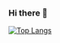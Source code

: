 ### Hi there 👋

[![Top Langs](https://github-readme-stats.vercel.app/api/top-langs/?username=barhoring&layout=compact)](https://github.com/anuraghazra/github-readme-stats)

<!--
**barhoring/barhoring** is a ✨ _special_ ✨ repository because its `README.md` (this file) appears on your GitHub profile.

Here are some ideas to get you started:

- 🔭 I’m currently working on ...
- 🌱 I’m currently learning ...
- 👯 I’m looking to collaborate on ...
- 🤔 I’m looking for help with ...
- 💬 Ask me about ...
- 📫 How to reach me: ...
- 😄 Pronouns: ...
- ⚡ Fun fact: ...
-->
